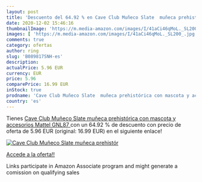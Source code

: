 ```yaml
---
layout: post
title: 'Descuento del 64.92 % en Cave Club Muñeco Slate  muñeca prehistór'
date: 2020-12-02 15:46:16
thumbnailImage: 'https://m.media-amazon.com/images/I/41aCi46qMoL._SL200_.jpg'
images: [ 'https://m.media-amazon.com/images/I/41aCi46qMoL._SL200_.jpg' ]
comments: true
category: ofertas
author: ring
slug: 'B089817SNH-es'
description:
actualPrice: 5.96 EUR
currency: EUR
price: 5.96
comparePrice: 16.99 EUR
inStock: true
prodname: 'Cave Club Muñeco Slate  muñeca prehistórica con mascota y accesorios  Mattel GNL87 '
country: 'es'
---
```


Tienes [Cave Club Muñeco Slate  muñeca prehistórica con mascota y accesorios  Mattel GNL87 ](https://www.amazon.es/dp/B089817SNH/?tag=tolees-21) con un 64.92 % de descuento con precio de oferta de 5.96 EUR (original: 16.99 EUR) en el siguiente enlace!

[![Cave Club Muñeco Slate  muñeca prehistór](https://m.media-amazon.com/images/I/41aCi46qMoL._SL200_.jpg)](https://www.amazon.es/dp/B089817SNH/?tag=tolees-21)

[Accede a la oferta!!](https://www.amazon.es/dp/B089817SNH/?tag=tolees-21)

Links participate in Amazon Associate program and might generate a comission on qualifying sales



